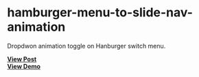 # hamburger-menu-to-slide-nav-animation
Dropdwon animation toggle on Hanburger switch menu.

<a href="https://designdrastic.com/snippet/hamburger-menu-to-slide-nav-animation"><strong>View Post</strong></a>
<br />
<a href="https://designdrastic.com/post/demo/hamburger-menu-to-slide-nav-animation"><strong>View Demo</strong></a>
